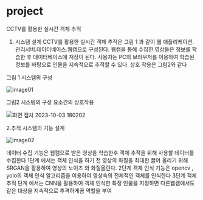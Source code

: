 # project
CCTV를 활용한 실시간 객체 추적


1. 시스템 설계
CCTV를 활용한 실시간 객체 추적은 그림 1 과 같이 웹 애플리케이션. 관리서버.데이터베이스.웹캠으로 구성된다.
웹캠을 통해 수집한 영상들은 정보를 학습한 후 데이터베이스에 저장이 된다. 
사용자는 PC의 브라우저를 이용하여 학습된 정보를 바탕으로 인물을 지속적으로 추적할 수 있다. 상호 작용은 그림2와 같다

그림 1 시스템의 구성

![image01](https://github.com/Hiya544/project/assets/62420840/f622334e-4254-4213-a13a-bb241da5f9eb)

그림2 시스템의 구성 요소간의 상호작용

![화면 캡처 2023-10-03 180202](https://github.com/Hiya544/project/assets/62420840/cb933a98-1ce6-436e-8d38-c811f0fe9d1e)

2.추적 시스템의 기능 설계

![image02](https://github.com/Hiya544/project/assets/62420840/85fc2380-3d52-4369-a77c-db36f00fcb54)


데이터 수집 기능은 웹캠으로 받은 영상을 학습한후 객체 추적을 위해 사용할 데이터를 수집한다
1단계 에서는 객체 인식을 하기 전 영상의 화질을 최대한 끌어 올리기 위해 SRGAN을 활용하여 영상의 노이즈 와 화질올린다.
2단계 객체 인식 기능은 opencv , yolo의 객체 인식 알고리즘을 이용하여 영상속의 전체적인 객체를 인식한다
3단계 객체 추적 단계 에서는 CNN을 활용하여 객체 인식한 특정 인물을 지정하면 다른웹캠에서도 같은 대상을 지속적으로 추격하게끔 역할을 부여
